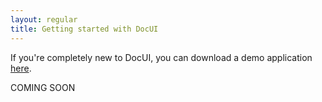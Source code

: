 ```yaml
---
layout: regular
title: Getting started with DocUI
---
```


If you're completely new to DocUI, you can download a demo application [here](/downloads).

COMING SOON


